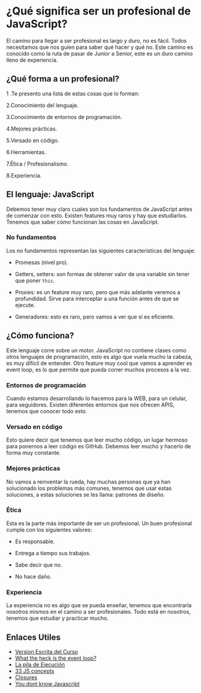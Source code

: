 # ¿Qué significa ser un profesional de JavaScript?

El camino para llegar a ser profesional es largo y duro, no es fácil.
Todos necesitamos que nos guíen para saber qué hacer y qué no.
Este camino es conocido como la ruta de pasar de Junior a Senior,
este es un duro camino lleno de experiencia.

## ¿Qué forma a un profesional?

1 .Te presento una lista de estas cosas que lo forman:

2.Conocimiento del lenguaje.

3.Conocimiento de entornos de programación.

4.Mejores prácticas.

5.Versado en código.

6.Herramientas.

7.Ética / Profesionalismo.

8.Experiencia.

## El lenguaje: JavaScript

Debemos tener muy claro cuales son los fundamentos de JavaScript antes de
comenzar con esto. Existen features muy raros y hay que estudiarlos.
Tenemos que saber cómo funcionan las cosas en JavaScript.

### No fundamentos

Los no fundamentos representan las siguientes características del lenguaje:

- Promesas (nivel pro).

- Getters, setters: son formas de obtener valor de una variable sin tener que poner `this`.

- Proxies: es un feature muy raro, pero que más adelante veremos a profundidad.
  Sirve para interceptar a una función antes de que se ejecute.

- Generadores: esto es raro, pero vamos a ver que sí es eficiente.

## ¿Cómo funciona?

Este lenguaje corre sobre un motor.
JavaScript no contiene clases como otros lenguajes de programación,
esto es algo que vuela mucho la cabeza, es muy difícil de entender.
Otro feature muy cool que vamos a aprender es event loop,
es lo que permite que pueda correr muchos procesos a la vez.

### Entornos de programación

Cuando estamos desarrollando lo hacemos para la WEB,
para un celular, para seguidores.
Existen diferentes entornos que nos ofrecen APIS,
tenemos que conocer todo esto.

### Versado en código

Esto quiere decir que tenemos que leer mucho código,
un lugar hermoso para ponernos a leer código es GitHub.
Debemos leer mucho y hacerlo de forma muy constante.

### Mejores prácticas

No vamos a reinventar la rueda,
hay muchas personas que ya han solucionado los problemas más comunes,
tenemos que usar estas soluciones, a estas soluciones se les llama:
patrones de diseño.

### Ética

Esta es la parte más importante de ser un profesional.
Un buen profesional cumple con los siguientes valores:

- Es responsable.

- Entrega a tiempo sus trabajos.

- Sabe decir que no.

- No hace daño.

### Experiencia

La experiencia no es algo que se pueda enseñar,
tenemos que encontrarla nosotros mismos en el camino a ser profesionales.
Todo está en nosotros, tenemos que estudiar y practicar mucho.

## Enlaces Utiles

- [Version Escrita del Curso](https://augdiaugus.gitbook.io/recoleccion-de-notas-publicas/escuela-de-javascript/curso-profesional-de-javascript)
- [What the heck is the event loop?](https://youtu.be/8aGhZQkoFbQ)
- [La pila de Ejecución](https://youtu.be/ygA5U7Wgsg8)
- [33 JS concepts](https://github.com/leonardomso/33-js-concepts)
- [Closures](https://youtu.be/JXG_gQ0OF74)
- [You dont know Javascript](https://github.com/getify/You-Dont-Know-JS)
